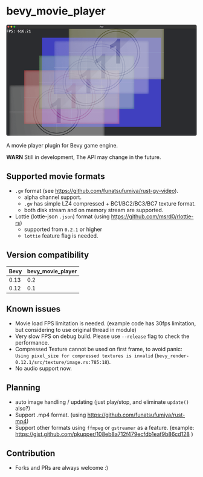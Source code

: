 # bevy_movie_player

![screenshot](./screenshot.png)

A movie player plugin for Bevy game engine.

**WARN** Still in development, The API may change in the future.

## Supported movie formats

- `.gv` format (see https://github.com/funatsufumiya/rust-gv-video).
    - alpha channel support.
    - `.gv` has simple LZ4 compressed + BC1/BC2/BC3/BC7 texture format.
    - both disk stream and on memory stream are supported.
- Lottie (lottie-json `.json`) format (using https://github.com/msrd0/rlottie-rs)
    - supported from `0.2.1` or higher
    - `lottie` feature flag is needed.

## Version compatibility

| Bevy | bevy_movie_player |
|------|-------------------|
| 0.13 | 0.2               |
| 0.12 | 0.1               |

## Known issues

- Movie load FPS limitation is needed. (example code has 30fps limitation, but considering to use original thread in module)
- Very slow FPS on debug build. Please use `--release` flag to check the performance.
- Compressed Texture cannot be used on first frame, to avoid panic: `Using pixel_size for compressed textures is invalid` (`bevy_render-0.12.1/src/texture/image.rs:785:18`).
- No audio support now.

## Planning

- auto image handling / updating (just play/stop, and eliminate `update()` also?)
- Support .mp4 format. (using https://github.com/funatsufumiya/rust-mp4)
- Support other formats using `ffmpeg` or `gstreamer` as a feature. (example: 
https://gist.github.com/pkupper/108eb8a712f479ecfdb1eaf9b86cd128 )

## Contribution

- Forks and PRs are always welcome :)
